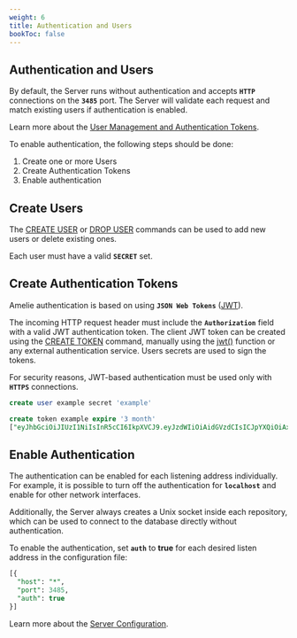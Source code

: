 ```yaml
---
weight: 6
title: Authentication and Users
bookToc: false
---
```


## Authentication and Users

By default, the Server runs without authentication and accepts **`HTTP`** connections on the **`3485`** port.
The Server will validate each request and match existing users if authentication is enabled.

Learn more about the [User Management and Authentication Tokens](/docs/users/overview).

To enable authentication, the following steps should be done:

1) Create one or more Users
2) Create Authentication Tokens
3) Enable authentication

## Create Users

The [CREATE USER](/docs/users/create) or [DROP USER](/docs/users/drop) commands can be used to add new users or delete existing ones.

Each user must have a valid **`SECRET`** set.

## Create Authentication Tokens

Amelie authentication is based on using **`JSON Web Tokens`** ([JWT](https://jwt.io/)).

The incoming HTTP request header must include the **`Authorization`** field with a valid JWT authentication token.
The client JWT token can be created using the [CREATE TOKEN](/docs/users/create_token) command, manually
using the [jwt()](/docs/sql/functions/crypto) function or any external authentication service. Users secrets are used to sign the tokens.

For security reasons, JWT-based authentication must be used only with **`HTTPS`** connections.

```SQL
create user example secret 'example'

create token example expire '3 month'
["eyJhbGciOiJIUzI1NiIsInR5cCI6IkpXVCJ9.eyJzdWIiOiAidGVzdCIsICJpYXQiOiAxNzI3OTYyMzU3LCAiZXhwIjogMTczNTkxMTE1N30.79g-77QHd82f7cSbeZSXaz4lP_7F3J4bm7EuZOUCmmM"]
```

## Enable Authentication

The authentication can be enabled for each listening address individually. For example, it is possible to turn off the
authentication for **`localhost`** and enable for other network interfaces.

Additionally, the Server always creates a Unix socket inside each repository, which can be used to connect to the
database directly without authentication.

To enable the authentication, set **`auth`** to **true** for each desired listen address in the
configuration file:

```SQL
[{
  "host": "*",
  "port": 3485,
  "auth": true
}]
```

Learn more about the [Server Configuration](/docs/configuration/settings).
